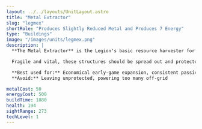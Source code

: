 ```yaml
---
layout: ../../layouts/UnitLayout.astro
title: "Metal Extractor"
slug: "legmex"
shortRole: "Produces Slightly Reduced Metal and Produces 7 Energy"
type: "Buildings"
image: "/images/units/legmex.png"
description: |
  **The Metal Extractor** is the Legion's basic resource harvester for metal. It must be placed on metal patches and provides steady, low-cost income. It can be toggled off to avoid drawing upkeep during low-power states.

  Fragile and vital, these structures should be spread out and protected, especially in early and mid-game phases. Upgrade paths or control of additional patches are essential for scaling metal income.

  **Best used for:** Economical early-game expansion, consistent passive income  
  **Avoid:** Leaving unprotected, powering too many off-grid

metalCost: 50
energyCost: 500
buildTime: 1880
health: 194
sightRange: 273
techLevel: 1
---
```

